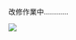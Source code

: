 
改修作業中…………

<a href="https://github.com/anuraghazra/github-readme-stats">
      <img align="left" src="https://github-readme-stats.vercel.app/api/top-langs/?username=Ishizaka-K&hide_border=true&show_icons=true&layout=donut-vertical&text_color=f5f5f2&title_color=f5f5f2&bg_color=74,537895,09203f&locale=ja&custom_title=使用言語割合&hide=LLVM,Assembly&langs_count=4" />
</a> 



